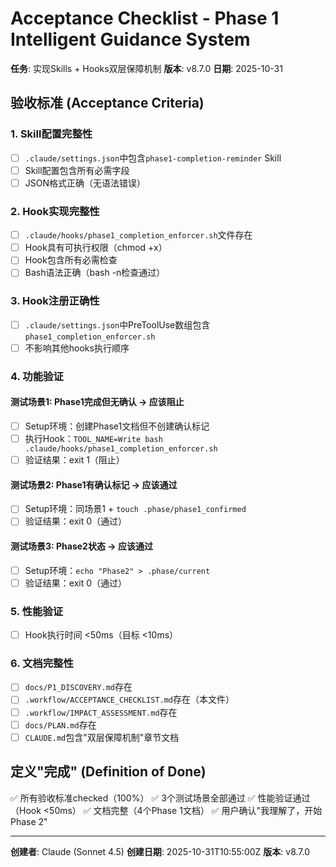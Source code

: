 # Acceptance Checklist - Phase 1 Intelligent Guidance System

**任务**: 实现Skills + Hooks双层保障机制
**版本**: v8.7.0
**日期**: 2025-10-31

## 验收标准 (Acceptance Criteria)

### 1. Skill配置完整性
- [ ] `.claude/settings.json`中包含`phase1-completion-reminder` Skill
- [ ] Skill配置包含所有必需字段
- [ ] JSON格式正确（无语法错误）

### 2. Hook实现完整性
- [ ] `.claude/hooks/phase1_completion_enforcer.sh`文件存在
- [ ] Hook具有可执行权限（chmod +x）
- [ ] Hook包含所有必需检查
- [ ] Bash语法正确（bash -n检查通过）

### 3. Hook注册正确性
- [ ] `.claude/settings.json`中PreToolUse数组包含`phase1_completion_enforcer.sh`
- [ ] 不影响其他hooks执行顺序

### 4. 功能验证

#### 测试场景1: Phase1完成但无确认 → 应该阻止
- [ ] Setup环境：创建Phase1文档但不创建确认标记
- [ ] 执行Hook：`TOOL_NAME=Write bash .claude/hooks/phase1_completion_enforcer.sh`
- [ ] 验证结果：exit 1（阻止）

#### 测试场景2: Phase1有确认标记 → 应该通过
- [ ] Setup环境：同场景1 + `touch .phase/phase1_confirmed`
- [ ] 验证结果：exit 0（通过）

#### 测试场景3: Phase2状态 → 应该通过
- [ ] Setup环境：`echo "Phase2" > .phase/current`
- [ ] 验证结果：exit 0（通过）

### 5. 性能验证
- [ ] Hook执行时间 <50ms（目标 <10ms）

### 6. 文档完整性
- [ ] `docs/P1_DISCOVERY.md`存在
- [ ] `.workflow/ACCEPTANCE_CHECKLIST.md`存在（本文件）
- [ ] `.workflow/IMPACT_ASSESSMENT.md`存在
- [ ] `docs/PLAN.md`存在
- [ ] `CLAUDE.md`包含"双层保障机制"章节文档

## 定义"完成" (Definition of Done)

✅ 所有验收标准checked（100%）
✅ 3个测试场景全部通过
✅ 性能验证通过（Hook <50ms）
✅ 文档完整（4个Phase 1文档）
✅ 用户确认"我理解了，开始Phase 2"

---

**创建者**: Claude (Sonnet 4.5)
**创建日期**: 2025-10-31T10:55:00Z
**版本**: v8.7.0
